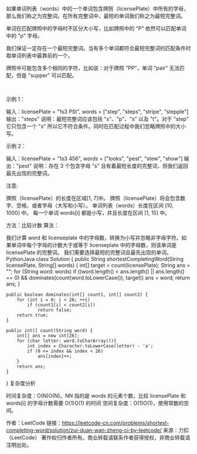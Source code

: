 如果单词列表（words）中的一个单词包含牌照（licensePlate）中所有的字母，那么我们称之为完整词。在所有完整词中，最短的单词我们称之为最短完整词。

单词在匹配牌照中的字母时不区分大小写，比如牌照中的 "P" 依然可以匹配单词中的 "p" 字母。

我们保证一定存在一个最短完整词。当有多个单词都符合最短完整词的匹配条件时取单词列表中最靠前的一个。

牌照中可能包含多个相同的字符，比如说：对于牌照 "PP"，单词 "pair" 无法匹配，但是 "supper" 可以匹配。

 

示例 1：

输入：licensePlate = "1s3 PSt", words = ["step", "steps", "stripe", "stepple"]
输出："steps"
说明：最短完整词应该包括 "s"、"p"、"s" 以及 "t"。对于 "step" 它只包含一个 "s" 所以它不符合条件。同时在匹配过程中我们忽略牌照中的大小写。
 

示例 2：

输入：licensePlate = "1s3 456", words = ["looks", "pest", "stew", "show"]
输出："pest"
说明：存在 3 个包含字母 "s" 且有着最短长度的完整词，但我们返回最先出现的完整词。
 

注意:

牌照（licensePlate）的长度在区域[1, 7]中。
牌照（licensePlate）将会包含数字、空格、或者字母（大写和小写）。
单词列表（words）长度在区间 [10, 1000] 中。
每一个单词 words[i] 都是小写，并且长度在区间 [1, 15] 中。


方法：比较计数
算法：

我们计算 word 和 licenseplate 中的字母数，转换为小写并忽略非字母字符。如果单词中每个字母的计数大于或等于 licenseplate 中的字母数，则该单词是 licensePlate 的完整词。
我们需要选择最短的完整词且最先出现的单词。
PythonJava
class Solution {
    public String shortestCompletingWord(String licensePlate, String[] words) {
        int[] target = count(licensePlate);
        String ans = "";
        for (String word: words)
            if ((word.length() < ans.length() || ans.length() == 0) &&
                    dominates(count(word.toLowerCase()), target))
                ans = word;
        return ans;
    }

    public boolean dominates(int[] count1, int[] count2) {
        for (int i = 0; i < 26; ++i)
            if (count1[i] < count2[i])
                return false;
        return true;
    }

    public int[] count(String word) {
        int[] ans = new int[26];
        for (char letter: word.toCharArray()){
            int index = Character.toLowerCase(letter) - 'a';
            if (0 <= index && index < 26)
                ans[index]++;
        }
        return ans;
    }
}
复杂度分析

时间复杂度：O(N)O(N)。NN 指的是 words 的元素个数，比较 licensePlate 和 words[i] 的字母计数需要 O(1)O(1) 的时间
空间复杂度：O(1)O(1)，使用常数的空间。

作者：LeetCode
链接：https://leetcode-cn.com/problems/shortest-completing-word/solution/zui-duan-wan-zheng-ci-by-leetcode/
来源：力扣（LeetCode）
著作权归作者所有。商业转载请联系作者获得授权，非商业转载请注明出处。